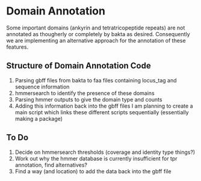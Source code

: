 # Domain Annotation
Some important domains (ankyrin and tetratricopeptide repeats) are not annotated as thougherly or completely by bakta as desired. Consequently we are implementing an alternative approach for the annotation of these features.

## Structure of Domain Annotation Code
1. Parsing gbff files from bakta to faa files containing locus_tag and sequence information
2. hmmersearch to identify the presence of these domains
3. Parsing hmmer outputs to give the domain type and counts
4. Adding this information back into the gbff files
I am planning to create a main script which links these different scripts sequentially (essentially making a package)

## To Do
1. Decide on hmmersearch thresholds (coverage and identity type things?)
2. Work out why the hmmer database is currently insufficient for tpr annotation, find alternatives?
3. Find a way (and location) to add the data back into the gbff file
